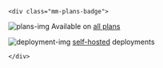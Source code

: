 ```{raw} html
<div class="mm-plans-badge">
```

![plans-img](/_static/images/badges/flag_icon.svg) Available on [all plans](../../about/plans.html)

![deployment-img](/_static/images/badges/deployment_icon.svg) [self-hosted](https://mattermost.com/download/) deployments

```{raw} html
</div>
```